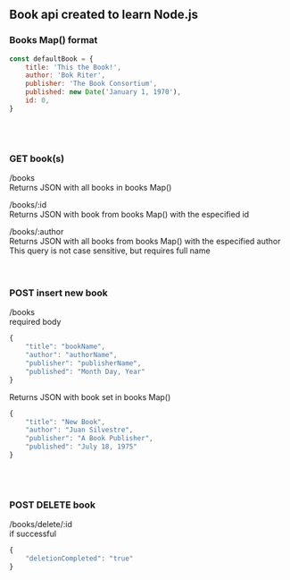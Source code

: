 ## Book api created to learn Node.js

### Books Map() format
```js
const defaultBook = {
    title: 'This the Book!',
    author: 'Bok Riter',
    publisher: 'The Book Consortium',
    published: new Date('January 1, 1970'),
    id: 0,
}
```
<br />
<br />

### GET book(s)
/books <br />
Returns JSON with all books in books Map() <br />

/books/:id <br />
Returns JSON with book from books Map() with the especified id <br />

/books/:author <br />
Returns JSON with all books from books Map() with the especified author <br />
This query is not case sensitive, but requires full name <br />
<br />
<br />

### POST insert new book
/books <br />
required body
```js
{
    "title": "bookName",
    "author": "authorName",
    "publisher": "publisherName",
    "published": "Month Day, Year"
}
```
Returns JSON with book set in books Map() <br />
```js
{
    "title": "New Book",
    "author": "Juan Silvestre",
    "publisher": "A Book Publisher",
    "published": "July 18, 1975"
}
```
<br />
<br />

### POST DELETE book
/books/delete/:id <br />
if successful <br />
```js
{
    "deletionCompleted": "true"
}
```
